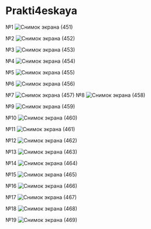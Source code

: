 # Prakti4eskaya
№1
![Снимок экрана (451)](https://github.com/user-attachments/assets/7a33e052-6a10-42db-a074-76c56c819337)

№2
![Снимок экрана (452)](https://github.com/user-attachments/assets/3c12b6e9-be17-43e3-9696-3dd857c582fc)

№3
![Снимок экрана (453)](https://github.com/user-attachments/assets/0c13f752-9908-4cb0-8203-e77556991531)

№4
![Снимок экрана (454)](https://github.com/user-attachments/assets/94e52923-8a9e-48ec-9c71-bc58eb0456b1)

№5
![Снимок экрана (455)](https://github.com/user-attachments/assets/f9f51b0e-78fd-4723-9213-4d16814b3d01)

№6
![Снимок экрана (456)](https://github.com/user-attachments/assets/15f0d44a-3a01-470e-9ee6-2f4d163f1400)

№7
![Снимок экрана (457)](https://github.com/user-attachments/assets/39a24950-c6b9-42cf-9a68-7a11d61c4ebc)
№8
![Снимок экрана (458)](https://github.com/user-attachments/assets/046797f3-8621-4952-9ce2-0b76ed409da2)

№9
![Снимок экрана (459)](https://github.com/user-attachments/assets/658f2394-4729-40a3-bd87-4780ce10ba4c)

№10
![Снимок экрана (460)](https://github.com/user-attachments/assets/819292f0-4699-48ae-a58b-0ba8267a4b23)

№11
![Снимок экрана (461)](https://github.com/user-attachments/assets/afb57b8d-1783-4fd0-819a-9a990af8bf5e)

№12
![Снимок экрана (462)](https://github.com/user-attachments/assets/2926f00f-8a80-4eff-819f-ab62d053b54c)

№13
![Снимок экрана (463)](https://github.com/user-attachments/assets/45b6b06b-e954-4706-8d4e-fa4e67692eaf)

№14
![Снимок экрана (464)](https://github.com/user-attachments/assets/8c474668-3883-4aae-bf01-7fb8849cefd3)

№15
![Снимок экрана (465)](https://github.com/user-attachments/assets/ae4767d0-db6e-4e8b-8ad2-2186fc555f1c)

№16
![Снимок экрана (466)](https://github.com/user-attachments/assets/29708c52-caa8-4fa8-8490-96e5e9064d95)

№17
![Снимок экрана (467)](https://github.com/user-attachments/assets/5ea373a4-8057-4fe2-881e-b983c45bfa87)

№18
![Снимок экрана (468)](https://github.com/user-attachments/assets/75c3314b-ca23-4369-a373-07a40c5f1b77)

№19
![Снимок экрана (469)](https://github.com/user-attachments/assets/1f34f380-76f3-42e2-ac68-c319bdc5ebe4)
